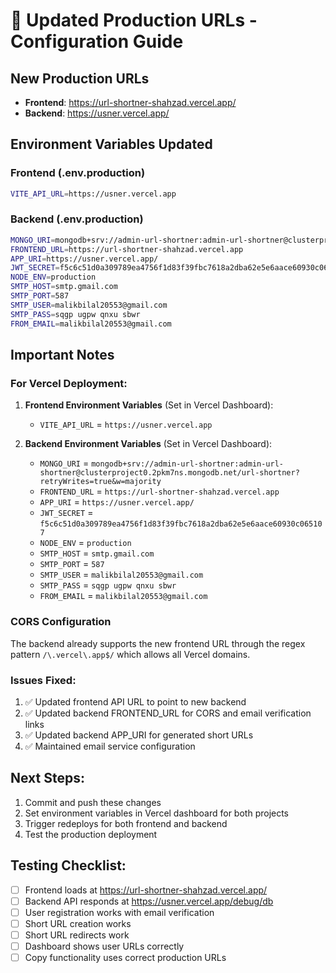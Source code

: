 # 🔄 Updated Production URLs - Configuration Guide

## New Production URLs
- **Frontend**: https://url-shortner-shahzad.vercel.app/
- **Backend**: https://usner.vercel.app/

## Environment Variables Updated

### Frontend (.env.production)
```bash
VITE_API_URL=https://usner.vercel.app
```

### Backend (.env.production)
```bash
MONGO_URI=mongodb+srv://admin-url-shortner:admin-url-shortner@clusterproject0.2pkm7ns.mongodb.net/url-shortner?retryWrites=true&w=majority
FRONTEND_URL=https://url-shortner-shahzad.vercel.app
APP_URI=https://usner.vercel.app/
JWT_SECRET=f5c6c51d0a309789ea4756f1d83f39fbc7618a2dba62e5e6aace60930c065107
NODE_ENV=production
SMTP_HOST=smtp.gmail.com
SMTP_PORT=587
SMTP_USER=malikbilal20553@gmail.com
SMTP_PASS=sqgp ugpw qnxu sbwr
FROM_EMAIL=malikbilal20553@gmail.com
```

## Important Notes

### For Vercel Deployment:
1. **Frontend Environment Variables** (Set in Vercel Dashboard):
   - `VITE_API_URL` = `https://usner.vercel.app`

2. **Backend Environment Variables** (Set in Vercel Dashboard):
   - `MONGO_URI` = `mongodb+srv://admin-url-shortner:admin-url-shortner@clusterproject0.2pkm7ns.mongodb.net/url-shortner?retryWrites=true&w=majority`
   - `FRONTEND_URL` = `https://url-shortner-shahzad.vercel.app`
   - `APP_URI` = `https://usner.vercel.app/`
   - `JWT_SECRET` = `f5c6c51d0a309789ea4756f1d83f39fbc7618a2dba62e5e6aace60930c065107`
   - `NODE_ENV` = `production`
   - `SMTP_HOST` = `smtp.gmail.com`
   - `SMTP_PORT` = `587`
   - `SMTP_USER` = `malikbilal20553@gmail.com`
   - `SMTP_PASS` = `sqgp ugpw qnxu sbwr`
   - `FROM_EMAIL` = `malikbilal20553@gmail.com`

### CORS Configuration
The backend already supports the new frontend URL through the regex pattern `/\.vercel\.app$/` which allows all Vercel domains.

### Issues Fixed:
1. ✅ Updated frontend API URL to point to new backend
2. ✅ Updated backend FRONTEND_URL for CORS and email verification links
3. ✅ Updated backend APP_URI for generated short URLs
4. ✅ Maintained email service configuration

## Next Steps:
1. Commit and push these changes
2. Set environment variables in Vercel dashboard for both projects
3. Trigger redeploys for both frontend and backend
4. Test the production deployment

## Testing Checklist:
- [ ] Frontend loads at https://url-shortner-shahzad.vercel.app/
- [ ] Backend API responds at https://usner.vercel.app/debug/db
- [ ] User registration works with email verification
- [ ] Short URL creation works
- [ ] Short URL redirects work
- [ ] Dashboard shows user URLs correctly
- [ ] Copy functionality uses correct production URLs
